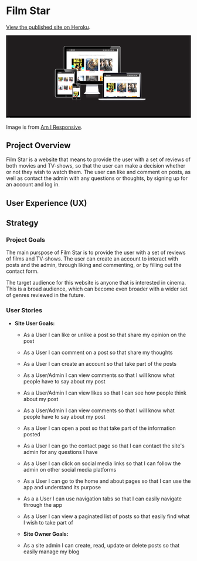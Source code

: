 # Film Star

[View the published site on Heroku](https://filmstar22.herokuapp.com/).

![](static/media/AmIResponsive-Filmstar.png)

Image is from [Am I Responsive](http://ami.responsivedesign.is/).


## Project Overview

Film Star is a website that means to provide the user with a set of reviews of both movies and TV-shows, so that the user can make a decision whether or not they wish to watch them. The user can like and comment on posts, as well as contact the admin with any questions or thoughts, by signing up for an account and log in. 


## User Experience (UX) 

## Strategy 

### Project Goals

The main purspose of Film Star is to provide the user with a set of reviews of films and TV-shows. The user can create an account to interact with posts and the admin, through liking and commenting, or by filling out the contact form.

The target audience for this website is anyone that is interested in cinema. This is a broad audience, which can become even broader with a wider set of genres reviewed in the future. 

### User Stories

* __Site User Goals:__

  * As a User I can like or unlike a post so that share my opinion on the post
  * As a User I can comment on a post so that share my thoughts
  * As a User I can create an account so that take part of the posts
  * As a User/Admin I can view comments so that I will know what people have to say about my post
  * As a User/Admin I can view likes so that I can see how people think about my post
  * As a User/Admin I can view comments so that I will know what people have to say about my post
  * As a User I can open a post so that take part of the information posted
  * As a User I can go the contact page so that I can contact the site's admin for any questions I have
  * As a User I can click on social media links so that I can follow the admin on other social media platforms
  * As a User I can go to the home and about pages so that I can use the app and understand its purpose
  * As a a User I can use navigation tabs so that I can easily navigate through the app
  * As a User I can view a paginated list of posts so that easily find what I wish to take part of

  * __Site Owner Goals:__

  * As a site admin I can create, read, update or delete posts so that easily manage my blog